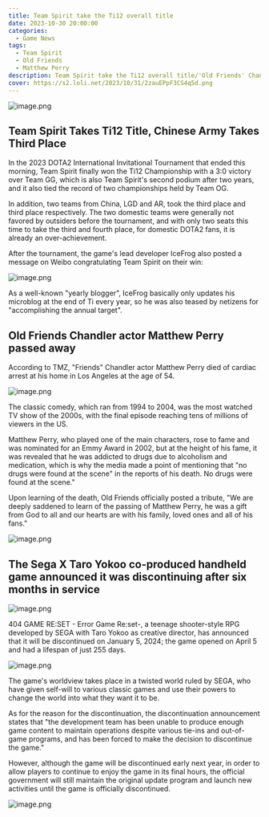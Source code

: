 ```yaml
---
title: Team Spirit take the Ti12 overall title
date: 2023-10-30 20:00:00
categories:
  - Game News
tags:
  - Team Spirit
  - Old Friends
  - Matthew Perry 
description: Team Spirit take the Ti12 overall title/'Old Friends' Chandler actor Matthew Perry dies
cover: https://s2.loli.net/2023/10/31/2zauEPpF3CS4q5d.png
---
```

![image.png](https://s2.loli.net/2023/10/31/2zauEPpF3CS4q5d.png)

## Team Spirit Takes Ti12 Title, Chinese Army Takes Third Place

In the 2023 DOTA2 International Invitational Tournament that ended this morning, Team Spirit finally won the Ti12 Championship with a 3:0 victory over Team GG, which is also Team Spirit's second podium after two years, and it also tied the record of two championships held by Team OG.

In addition, two teams from China, LGD and AR, took the third place and third place respectively. The two domestic teams were generally not favored by outsiders before the tournament, and with only two seats this time to take the third and fourth place, for domestic DOTA2 fans, it is already an over-achievement.

After the tournament, the game's lead developer IceFrog also posted a message on Weibo congratulating Team Spirit on their win:

![image.png](https://s2.loli.net/2023/10/31/18Zz9NbY6StF4Jx.png)

As a well-known "yearly blogger", IceFrog basically only updates his microblog at the end of Ti every year, so he was also teased by netizens for "accomplishing the annual target".


## Old Friends Chandler actor Matthew Perry passed away

According to TMZ, "Friends" Chandler actor Matthew Perry died of cardiac arrest at his home in Los Angeles at the age of 54. 

![image.png](https://s2.loli.net/2023/10/31/Mr4LyoFnesgiGTJ.png)

The classic comedy, which ran from 1994 to 2004, was the most watched TV show of the 2000s, with the final episode reaching tens of millions of viewers in the US.

Matthew Perry, who played one of the main characters, rose to fame and was nominated for an Emmy Award in 2002, but at the height of his fame, it was revealed that he was addicted to drugs due to alcoholism and medication, which is why the media made a point of mentioning that "no drugs were found at the scene" in the reports of his death. No drugs were found at the scene."

Upon learning of the death, Old Friends officially posted a tribute, "We are deeply saddened to learn of the passing of Matthew Perry, he was a gift from God to all and our hearts are with his family, loved ones and all of his fans."

![image.png](https://s2.loli.net/2023/10/31/fenKldvJx6BUQzm.png)


## The Sega X Taro Yokoo co-produced handheld game announced it was discontinuing after six months in service

![image.png](https://s2.loli.net/2023/10/31/nWwBTKAO9lQyr3I.png)

404 GAME RE:SET - Error Game Re:set-, a teenage shooter-style RPG developed by SEGA with Taro Yokoo as creative director, has announced that it will be discontinued on January 5, 2024; the game opened on April 5 and had a lifespan of just 255 days.

![image.png](https://s2.loli.net/2023/10/31/xtKkiyURfpZhd3e.png)

The game's worldview takes place in a twisted world ruled by SEGA, who have given self-will to various classic games and use their powers to change the world into what they want it to be. 

As for the reason for the discontinuation, the discontinuation announcement states that "the development team has been unable to produce enough game content to maintain operations despite various tie-ins and out-of-game programs, and has been forced to make the decision to discontinue the game."

However, although the game will be discontinued early next year, in order to allow players to continue to enjoy the game in its final hours, the official government will still maintain the original update program and launch new activities until the game is officially discontinued.

![image.png](https://s2.loli.net/2023/10/31/GdRVvyo5CtnDJ82.png)
